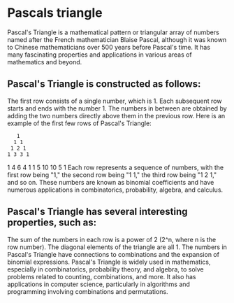 # Pascals triangle

Pascal's Triangle is a mathematical pattern or triangular array of numbers named after the French mathematician Blaise Pascal, although it was known to Chinese mathematicians over 500 years before Pascal's time. It has many fascinating properties and applications in various areas of mathematics and beyond.

## Pascal's Triangle is constructed as follows:

The first row consists of a single number, which is 1.
Each subsequent row starts and ends with the number 1.
The numbers in between are obtained by adding the two numbers directly above them in the previous row.
Here is an example of the first few rows of Pascal's Triangle:

       1
      1 1
     1 2 1
    1 3 3 1

1 4 6 4 1
1 5 10 10 5 1
Each row represents a sequence of numbers, with the first row being "1," the second row being "1 1," the third row being "1 2 1," and so on. These numbers are known as binomial coefficients and have numerous applications in combinatorics, probability, algebra, and calculus.

## Pascal's Triangle has several interesting properties, such as:

The sum of the numbers in each row is a power of 2 (2^n, where n is the row number).
The diagonal elements of the triangle are all 1.
The numbers in Pascal's Triangle have connections to combinations and the expansion of binomial expressions.
Pascal's Triangle is widely used in mathematics, especially in combinatorics, probability theory, and algebra, to solve problems related to counting, combinations, and more. It also has applications in computer science, particularly in algorithms and programming involving combinations and permutations.
